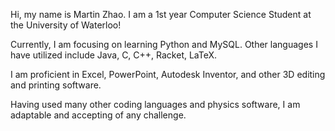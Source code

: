 Hi, my name is Martin Zhao. I am a 1st year Computer Science Student at the University of Waterloo!

Currently, I am focusing on learning Python and MySQL. Other languages I have utilized include Java, C, C++, Racket, LaTeX.

I am proficient in Excel, PowerPoint, Autodesk Inventor, and other 3D editing and printing software.

Having used many other coding languages and physics software, I am adaptable and accepting of any challenge.

